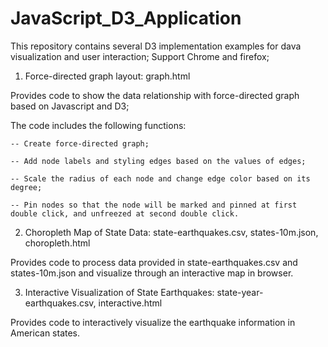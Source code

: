 # JavaScript_D3_Application
This repository contains several D3 implementation examples for dava visualization and user interaction;
Support Chrome and firefox;

1. Force-directed graph layout: graph.html

  Provides code to show the data relationship with force-directed graph based on Javascript and D3;

  The code includes the following functions:

    -- Create force-directed graph;

    -- Add node labels and styling edges based on the values of edges;

    -- Scale the radius of each node and change edge color based on its degree;

    -- Pin nodes so that the node will be marked and pinned at first double click, and unfreezed at second double click.


2. Choropleth Map of State Data: state-earthquakes.csv, states-10m.json, choropleth.html

  Provides code to process data provided in state-earthquakes.csv and states-10m.json and visualize through an interactive map    in browser.

3. Interactive Visualization of State Earthquakes: state-year-earthquakes.csv, interactive.html

  Provides code to interactively visualize the earthquake information in American states.
